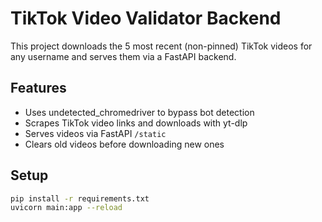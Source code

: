 # TikTok Video Validator Backend

This project downloads the 5 most recent (non-pinned) TikTok videos for any username and serves them via a FastAPI backend.

## Features
- Uses undetected_chromedriver to bypass bot detection
- Scrapes TikTok video links and downloads with yt-dlp
- Serves videos via FastAPI `/static`
- Clears old videos before downloading new ones

## Setup

```bash
pip install -r requirements.txt
uvicorn main:app --reload
